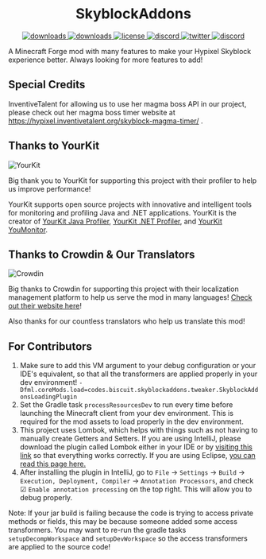 <h1 align="center">SkyblockAddons</h1>

<p align="center">
  <a href="https://github.com/BiscuitDevelopment/SkyblockAddons/releases">
    <img alt="downloads" src="https://img.shields.io/github/v/release/BiscuitDevelopment/SkyblockAddons?color=56bcd3" target="_blank" />
  </a>
  <a href="https://github.com/BiscuitDevelopment/SkyblockAddons/releases">
    <img alt="downloads" src="https://img.shields.io/github/downloads/BiscuitDevelopment/SkyblockAddons/total?color=56bcd3" target="_blank" />
  </a>
  <a href="https://github.com/BiscuitDevelopment/SkyblockAddons/blob/master/LICENSE">
    <img alt="license" src="https://img.shields.io/github/license/BiscuitDevelopment/SkyblockAddons?color=56bcd3" target="_blank" />
  </a>
  <a href="https://discord.gg/PqTAEek">
    <img alt="discord" src="https://img.shields.io/discord/450878205294018560?color=56bcd3&label=discord" target="_blank" />
  </a>
  <a href="https://twitter.com/bisccut">
    <img alt="twitter" src="https://img.shields.io/twitter/follow/bisccut?style=social" target="_blank" />
  </a>
  <a href="https://translate.biscuit.codes">
    <img alt="discord" src="https://badges.crowdin.net/skyblockaddons/localized.svg" target="_blank" />
  </a>
</p>

A Minecraft Forge mod with many features to make your Hypixel Skyblock experience better. Always looking for more features to add!

Special Credits
-----
InventiveTalent for allowing us to use her magma boss API in our project, please check out her magma boss timer website at https://hypixel.inventivetalent.org/skyblock-magma-timer/ .

Thanks to YourKit
------
![YourKit](https://www.yourkit.com/images/yklogo.png)

Big thank you to YourKit for supporting this project with their profiler to help us improve performance!


YourKit supports open source projects with innovative and intelligent tools 
for monitoring and profiling Java and .NET applications.
YourKit is the creator of [YourKit Java Profiler](https://www.yourkit.com/java/profiler/),
[YourKit .NET Profiler](https://www.yourkit.com/.net/profiler/),
and [YourKit YouMonitor](https://www.yourkit.com/youmonitor/).

Thanks to Crowdin & Our Translators
------
![Crowdin](https://crowdin.com/images/crowdin-logo.svg)

Big thanks to Crowdin for supporting this project with their 
localization management platform to help us serve the mod in many languages!
[Check out their website here](https://crowdin.com/)!

Also thanks for our countless translators who help us translate this mod!

For Contributors
------

1. Make sure to add this VM argument to your debug configuration or your IDE's equivalent, so that all the transformers
are applied properly in your dev environment!
```-Dfml.coreMods.load=codes.biscuit.skyblockaddons.tweaker.SkyblockAddonsLoadingPlugin```
2. Set the Gradle task ```processResourcesDev``` to run every time before launching the Minecraft client from
 your dev environment. This is required for the mod assets to load properly in the dev environment.
3. This project uses Lombok, which helps with things such as not having to manually create Getters and 
Setters. If you are using IntelliJ, please download the plugin called Lombok either in your IDE or by 
[visiting this link](https://plugins.jetbrains.com/plugin/6317-lombok) so that everything works correctly. 
If you are using Eclipse, [you can read this page here.](https://projectlombok.org/setup/eclipse)
4. After installing the plugin in IntelliJ, go to `File` → `Settings` → `Build` → 
`Execution, Deployment, Compiler` → `Annotation Processors`, and check ☑ 
`Enable annotation processing` on the top right. This will allow you to debug properly.

Note: If your jar build is failing because the code is trying to access private methods or fields,
this may be because someone added some access transformers. 
You may want to re-run the gradle tasks `setupDecompWorkspace` and `setupDevWorkspace` so 
the access transformers are applied to the source code!